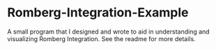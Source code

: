 # Romberg-Integration-Example
A small program that I designed and wrote to aid in understanding and visualizing Romberg Integration. See the readme for more details.
